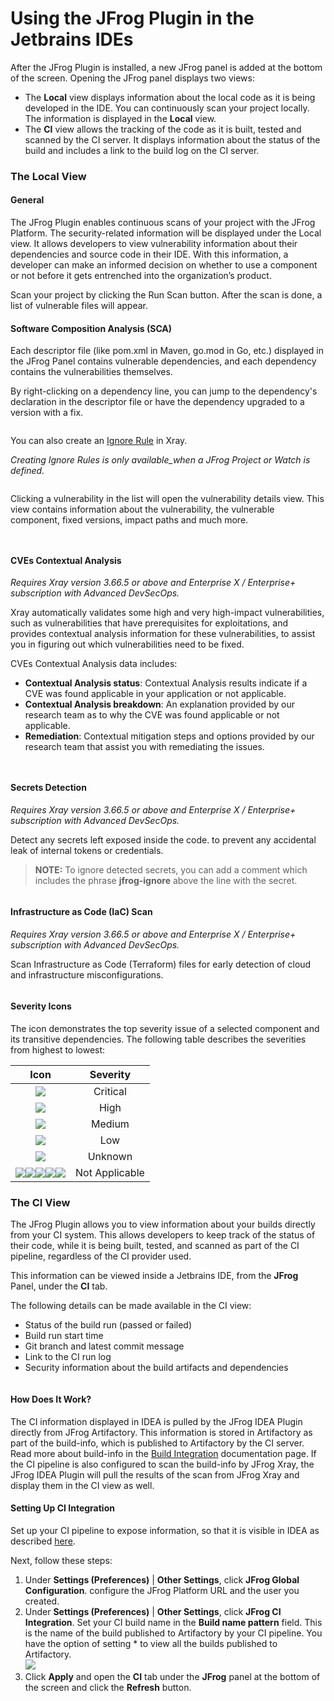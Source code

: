 # Using the JFrog Plugin in the Jetbrains IDEs

After the JFrog Plugin is installed, a new JFrog panel is added at the bottom of the screen. Opening the JFrog panel displays two views:

* The **Local** view displays information about the local code as it is being developed in the IDE. You can continuously scan your project locally. The information is displayed in the **Local** view.
* The **CI** view allows the tracking of the code as it is built, tested and scanned by the CI server. It displays information about the status of the build and includes a link to the build log on the CI server.

### The Local View

#### General

The JFrog Plugin enables continuous scans of your project with the JFrog Platform. The security-related information will be displayed under the Local view. It allows developers to view vulnerability information about their dependencies and source code in their IDE. With this information, a developer can make an informed decision on whether to use a component or not before it gets entrenched into the organization’s product.

Scan your project by clicking the Run Scan button. After the scan is done, a list of vulnerable files will appear.

#### Software Composition Analysis (SCA)

Each descriptor file (like pom.xml in Maven, go.mod in Go, etc.) displayed in the JFrog Panel contains vulnerable dependencies, and each dependency contains the vulnerabilities themselves.

By right-clicking on a dependency line, you can jump to the dependency's declaration in the descriptor file or have the dependency upgraded to a version with a fix.

<figure><img src="../../../.gitbook/assets/jump-to-descriptor.png" alt=""><figcaption></figcaption></figure>

You can also create an [Ignore Rule](https://jfrog.com/help/r/jfrog-security-documentation/ignore-rules) in Xray.

_Creating Ignore Rules is only available_when a JFrog Project or Watch is defined._

<div align="left">

<figure><img src="../../../.gitbook/assets/create-ignore-rule.png" alt=""><figcaption></figcaption></figure>

</div>

Clicking a vulnerability in the list will open the vulnerability details view.  This view contains information about the vulnerability, the vulnerable component, fixed versions, impact paths and much more.

<figure><img src="../../../.gitbook/assets/vuln-details.png" alt=""><figcaption></figcaption></figure>

<figure><img src="../../../.gitbook/assets/vuln-impact-graph.png" alt=""><figcaption></figcaption></figure>

#### CVEs Contextual Analysis

_Requires Xray version 3.66.5 or above and Enterprise X / Enterprise+ subscription with Advanced DevSecOps._

Xray automatically validates some high and very high-impact vulnerabilities, such as vulnerabilities that have prerequisites for exploitations, and provides contextual analysis information for these vulnerabilities, to assist you in figuring out which vulnerabilities need to be fixed.

CVEs Contextual Analysis data includes:

* **Contextual Analysis status**: Contextual Analysis results indicate if a CVE was found applicable in your application or not applicable.
* **Contextual Analysis breakdown**: An explanation provided by our research team as to why the CVE was found applicable or not applicable.
* **Remediation**: Contextual mitigation steps and options provided by our research team that assist you with remediating the issues.

<figure><img src="../../../.gitbook/assets/not-applicable.png" alt=""><figcaption></figcaption></figure>

<figure><img src="../../../.gitbook/assets/applicable.png" alt=""><figcaption></figcaption></figure>

#### Secrets Detection

_Requires Xray version 3.66.5 or above and Enterprise X / Enterprise+ subscription with Advanced DevSecOps._

Detect any secrets left exposed inside the code. to prevent any accidental leak of internal tokens or credentials.

> **NOTE:** To ignore detected secrets, you can add a comment which includes the phrase **jfrog-ignore** above the line with the secret.

<figure><img src="../../../.gitbook/assets/secrets (1).png" alt=""><figcaption></figcaption></figure>

#### Infrastructure as Code (IaC) Scan

_Requires Xray version 3.66.5 or above and Enterprise X / Enterprise+ subscription with Advanced DevSecOps._

Scan Infrastructure as Code (Terraform) files for early detection of cloud and infrastructure misconfigurations.

<figure><img src="../../../.gitbook/assets/iac (1).png" alt=""><figcaption></figcaption></figure>

#### Severity Icons

The icon demonstrates the top severity issue of a selected component and its transitive dependencies. The following table describes the severities from highest to lowest:

|                                                                                                                                   Icon                                                                                                                                  |             Severity              |
| :---------------------------------------------------------------------------------------------------------------------------------------------------------------------------------------------------------------------------------------------------------------------: |:---------------------------------:|
|                                                                                                                ![](../../../.gitbook/assets/Critical.png)                                                                                                               |             Critical              |
|                                                                                                                  ![](../../../.gitbook/assets/High.png)                                                                                                                 |               High                |
|                                                                                                                 ![](../../../.gitbook/assets/Medium.png)                                                                                                                |              Medium               |
|                                                                                                                  ![](../../../.gitbook/assets/Low.png)                                                                                                                  |                Low                |
|                                                                                                                ![](../../../.gitbook/assets/Unknown.png)                                                                                                                |              Unknown              |
| ![](../../../.gitbook/assets/notApplicableCritical.png)![](../../../.gitbook/assets/notApplicableHigh.png)![](../../../.gitbook/assets/notApplicableLow.png)![](../../../.gitbook/assets/notApplicableMedium.png)![](../../../.gitbook/assets/notApplicableUnknown.png) | Not Applicable |

### The CI View

The JFrog Plugin allows you to view information about your builds directly from your CI system. This allows developers to keep track of the status of their code, while it is being built, tested, and scanned as part of the CI pipeline, regardless of the CI provider used.

This information can be viewed inside a Jetbrains IDE, from the **JFrog** Panel, under the **CI** tab.

The following details can be made available in the CI view:

* Status of the build run (passed or failed)
* Build run start time
* Git branch and latest commit message
* Link to the CI run log
* Security information about the build artifacts and dependencies

<figure><img src="../../../.gitbook/assets/ci-view.png" alt=""><figcaption></figcaption></figure>

#### How Does It Work?

The CI information displayed in IDEA is pulled by the JFrog IDEA Plugin directly from JFrog Artifactory. This information is stored in Artifactory as part of the build-info, which is published to Artifactory by the CI server. Read more about build-info in the [Build Integration](https://jfrog.com/help/r/jfrog-integrations-documentation/build-integration) documentation page. If the CI pipeline is also configured to scan the build-info by JFrog Xray, the JFrog IDEA Plugin will pull the results of the scan from JFrog Xray and display them in the CI view as well.

#### Setting Up CI Integration

Set up your CI pipeline to expose information, so that it is visible in IDEA as described [here](https://jfrog.com/help/r/jfrog-integrations-documentation/setting-up-ci-integration).

Next, follow these steps:

1. Under **Settings (Preferences)** | **Other Settings**, click **JFrog Global Configuration**. configure the JFrog Platform URL and the user you created.
2. Under **Settings (Preferences)** | **Other Settings**, click **JFrog CI Integration**. Set your CI build name in the **Build name pattern** field. This is the name of the build published to Artifactory by your CI pipeline. You have the option of setting \* to view all the builds published to Artifactory. \
   ![](../../../.gitbook/assets/ci-settings.png)
3. Click **Apply** and open the **CI** tab under the **JFrog** panel at the bottom of the screen and click the **Refresh** button.

